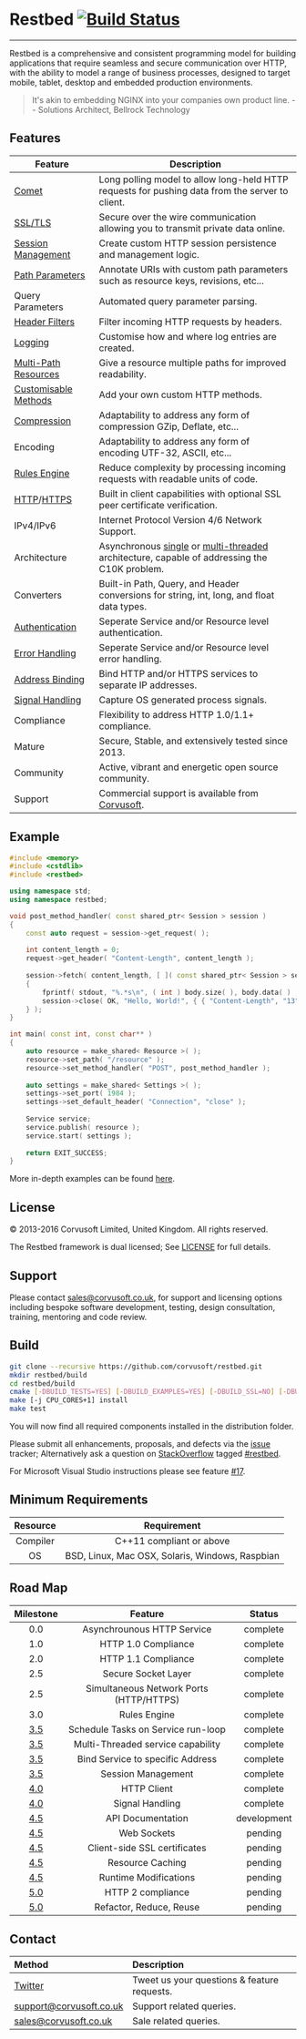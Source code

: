 # Restbed [![Build Status](https://travis-ci.org/Corvusoft/restbed.svg?branch=master)](https://travis-ci.org/Corvusoft/restbed) 

----------

Restbed is a comprehensive and consistent programming model for building applications that require seamless and secure communication over HTTP, with the ability to model a range of business processes, designed to target mobile, tablet, desktop and embedded production environments.

> It's akin to embedding NGINX into your companies own product line.
>                                                       -- Solutions Architect, Bellrock Technology

## Features

|                                                              Feature                                                                |                                           Description                                           |
|-------------------------------------------------------------------------------------------------------------------------------------|-------------------------------------------------------------------------------------------------| 
| [Comet](https://github.com/Corvusoft/restbed/blob/master/example/persistent_connection/source/example.cpp)                          | Long polling model to allow long-held HTTP requests for pushing data from the server to client. |
| [SSL/TLS](https://github.com/Corvusoft/restbed/blob/master/example/https_service/source/example.cpp)                                | Secure over the wire communication allowing you to transmit private data online.                |
| [Session Management](https://github.com/Corvusoft/restbed/blob/master/example/session_manager/source/example.cpp)                   | Create custom HTTP session persistence and management logic.                                    |
| [Path Parameters](https://github.com/Corvusoft/restbed/blob/master/example/path_parameters/source/example.cpp)                      | Annotate URIs with custom path parameters such as resource keys, revisions, etc...              |
| Query Parameters                                                                                                                    | Automated query parameter parsing.                                                              |
| [Header Filters](https://github.com/Corvusoft/restbed/blob/master/example/resource_filtering/source/example.cpp)                    | Filter incoming HTTP requests by headers.                                                       |
| [Logging](https://github.com/Corvusoft/restbed/blob/master/example/logging/source/example.cpp)                                      | Customise how and where log entries are created.                                                |
| [Multi-Path Resources](https://github.com/Corvusoft/restbed/blob/master/example/publishing_multipath_resources/source/example.cpp)  | Give a resource multiple paths for improved readability.                                        |
| [Customisable Methods](https://github.com/Corvusoft/restbed/blob/master/example/custom_methods/source/example.cpp)                  | Add your own custom HTTP methods.                                                               |
| [Compression](https://github.com/Corvusoft/restbed/blob/master/example/compression/source/example.cpp)                              | Adaptability to address any form of compression GZip, Deflate, etc...                           | 
| Encoding                                                                                                                            | Adaptability to address any form of encoding UTF-32, ASCII, etc...                              | 
| [Rules Engine](https://github.com/Corvusoft/restbed/blob/master/example/rules_engine/source/example.cpp)                            | Reduce complexity by processing incoming requests with readable units of code.                  |
| [HTTP](https://github.com/Corvusoft/restbed/blob/master/example/http_client/source/example.cpp)/[HTTPS](https://github.com/Corvusoft/restbed/blob/master/example/https_client_verify_none/source/example.cpp)                         | Built in client capabilities with optional SSL peer certificate verification.                |
| IPv4/IPv6                                                                                                                           | Internet Protocol Version 4/6 Network Support.                                                  |
| Architecture                                                                                                                        | Asynchronous [single](https://github.com/Corvusoft/restbed/blob/master/example/publishing_resources/source/example.cpp) or [multi-threaded](https://github.com/Corvusoft/restbed/blob/master/example/multithreaded_service/source/example.cpp) architecture, capable of addressing the C10K problem. |
| Converters                                                                                                                          | Built-in Path, Query, and Header conversions for string, int, long, and float data types.       |
| [Authentication](https://github.com/Corvusoft/restbed/blob/master/example/authentication/source/example.cpp)                        | Seperate Service and/or Resource level authentication.                                          |
| [Error Handling](https://github.com/Corvusoft/restbed/blob/master/example/error_handling/source/example.cpp)                        | Seperate Service and/or Resource level error handling.                                          |
| [Address Binding](https://github.com/Corvusoft/restbed/blob/master/example/bind_service_address/source/example.cpp)                 | Bind HTTP and/or HTTPS services to separate IP addresses.                                       |
| [Signal Handling](https://github.com/Corvusoft/restbed/blob/master/example/signal_handling/source/example.cpp)                      | Capture OS generated process signals.                                                           |
| Compliance                                                                                                                          | Flexibility to address HTTP 1.0/1.1+ compliance.                                                |
| Mature                                                                                                                              | Secure, Stable, and extensively tested since 2013.                                              |
| Community                                                                                                                           | Active, vibrant and energetic open source community.                                            |
| Support                                                                                                                             | Commercial support is available from [Corvusoft](http://www.corvusoft.co.uk).                                                |

## Example

```C++
#include <memory>
#include <cstdlib>
#include <restbed>

using namespace std;
using namespace restbed;

void post_method_handler( const shared_ptr< Session > session )
{
    const auto request = session->get_request( );
    
    int content_length = 0;
    request->get_header( "Content-Length", content_length );
    
    session->fetch( content_length, [ ]( const shared_ptr< Session > session, const Bytes & body )
    {
        fprintf( stdout, "%.*s\n", ( int ) body.size( ), body.data( ) );
        session->close( OK, "Hello, World!", { { "Content-Length", "13" } } );
    } );
}

int main( const int, const char** )
{
    auto resource = make_shared< Resource >( );
    resource->set_path( "/resource" );
    resource->set_method_handler( "POST", post_method_handler );
    
    auto settings = make_shared< Settings >( );
    settings->set_port( 1984 );
    settings->set_default_header( "Connection", "close" );
    
    Service service;
    service.publish( resource );
    service.start( settings );
    
    return EXIT_SUCCESS;
}
```

More in-depth examples can be found [here](https://github.com/Corvusoft/restbed/tree/master/example).

## License

&copy; 2013-2016 Corvusoft Limited, United Kingdom. All rights reserved. 

The Restbed framework is dual licensed; See [LICENSE](LICENSE) for full details.

## Support

Please contact sales@corvusoft.co.uk, for support and licensing options including bespoke software development, testing, design consultation, training, mentoring and code review.              

## Build


```bash
git clone --recursive https://github.com/corvusoft/restbed.git
mkdir restbed/build
cd restbed/build
cmake [-DBUILD_TESTS=YES] [-DBUILD_EXAMPLES=YES] [-DBUILD_SSL=NO] [-DBUILD_SHARED=YES] [-DCMAKE_INSTALL_PREFIX=/output-directory] ..
make [-j CPU_CORES+1] install
make test
```

You will now find all required components installed in the distribution folder.

Please submit all enhancements, proposals, and defects via the [issue](http://github.com/corvusoft/restbed/issues) tracker; Alternatively ask a question on [StackOverflow](http://stackoverflow.com/questions/ask) tagged [#restbed](http://stackoverflow.com/questions/tagged/restbed).

For Microsoft Visual Studio instructions please see feature [#17](https://github.com/Corvusoft/restbed/issues/17).

## Minimum Requirements

|     Resource   |                   Requirement                   |
|:--------------:|:-----------------------------------------------:| 
|     Compiler   |          C++11 compliant or above               |
|        OS      | BSD, Linux, Mac OSX, Solaris, Windows, Raspbian |

## Road Map

|   Milestone   |                   Feature                       |      Status     |
|:-------------:|:-----------------------------------------------:|:---------------:| 
|     0.0       |         Asynchrounous HTTP Service              |     complete    |
|     1.0       |             HTTP 1.0 Compliance                 |     complete    |
|     2.0       |             HTTP 1.1 Compliance                 |     complete    |
|     2.5       |             Secure Socket Layer                 |     complete    |
|     2.5       |     Simultaneous Network Ports (HTTP/HTTPS)     |     complete    |
|     3.0       |                 Rules Engine                    |     complete    |
|     [3.5](https://github.com/Corvusoft/restbed/issues?utf8=%E2%9C%93&q=milestone%3A3.5)       |      Schedule Tasks on Service run-loop         |     complete    |
|     [3.5](https://github.com/Corvusoft/restbed/issues?utf8=%E2%9C%93&q=milestone%3A3.5)       |      Multi-Threaded service capability          |     complete    |
|     [3.5](https://github.com/Corvusoft/restbed/issues?utf8=%E2%9C%93&q=milestone%3A3.5)       |       Bind Service to specific Address          |     complete    |
|     [3.5](https://github.com/Corvusoft/restbed/issues?utf8=%E2%9C%93&q=milestone%3A3.5)       |             Session Management                  |     complete    |
|     [4.0](https://github.com/Corvusoft/restbed/milestones/4.0)       |                 HTTP Client                     |    complete     |
|     [4.0](https://github.com/Corvusoft/restbed/milestones/4.0)       |               Signal Handling                   |    complete     |
|     [4.5](https://github.com/Corvusoft/restbed/milestones/4.5)       |              API Documentation                  |   development   |
|     [4.5](https://github.com/Corvusoft/restbed/milestones/4.5)       |                 Web Sockets                     |     pending     |
|     [4.5](https://github.com/Corvusoft/restbed/milestones/4.5)       |         Client-side SSL certificates            |     pending     |
|     [4.5](https://github.com/Corvusoft/restbed/milestones/4.5)       |               Resource Caching                  |     pending     |
|     [4.5](https://github.com/Corvusoft/restbed/milestones/4.5)       |             Runtime Modifications               |     pending     |
|     [5.0](https://github.com/Corvusoft/restbed/milestones/5.0)       |               HTTP 2 compliance                 |     pending     |
|     [5.0](https://github.com/Corvusoft/restbed/milestones/5.0)       |            Refactor, Reduce, Reuse              |     pending     |

## Contact

|     Method   |                   Description                   |
|:--------------|:-----------------------------------------------| 
| [Twitter](http://www.twitter.com/corvusoft)                  | Tweet us your questions & feature requests.   |
| support@corvusoft.co.uk                                      | Support related queries.                      |
| sales@corvusoft.co.uk                                        | Sale related queries.                         |
